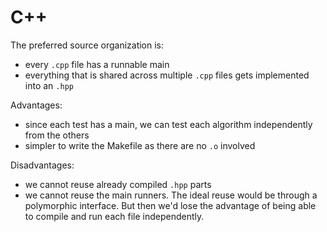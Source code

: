 # C++

The preferred source organization is:

- every `.cpp` file has a runnable main
- everything that is shared across multiple `.cpp` files gets implemented into an `.hpp`

Advantages:

- since each test has a main, we can test each algorithm independently from the others
- simpler to write the Makefile as there are no `.o` involved

Disadvantages:

- we cannot reuse already compiled `.hpp` parts
- we cannot reuse the main runners. The ideal reuse would be through a polymorphic interface. But then we'd lose the advantage of being able to compile and run each file independently.
